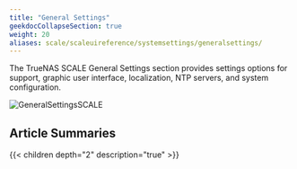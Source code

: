 ```yaml
---
title: "General Settings"
geekdocCollapseSection: true
weight: 20
aliases: scale/scaleuireference/systemsettings/generalsettings/
---
```



The TrueNAS SCALE General Settings section provides settings options for support, graphic user interface, localization, NTP servers, and system configuration. 

![GeneralSettingsSCALE](/images/SCALE/GeneralSettingsSCALE.png "SCALE General Settings Screen")

## Article Summaries

{{< children depth="2" description="true" >}}


